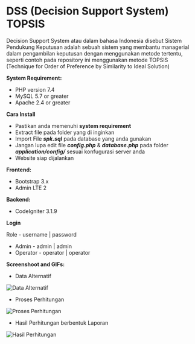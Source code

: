 # DSS (Decision Support System) TOPSIS

Decision Support System atau dalam bahasa Indonesia disebut Sistem Pendukung Keputusan adalah sebuah sistem yang membantu managerial dalam pengambilan keputusan dengan menggunakan metode tertentu, seperti contoh pada repository ini menggunakan metode TOPSIS (Technique for Order of Preference by Similarity to Ideal Solution)

**System Requirement:**

 - PHP version 7.4
 - MySQL 5.7 or greater
 - Apache 2.4 or greater

**Cara Install**

 - Pastikan anda memenuhi **system requirement**
 - Extract file pada folder yang di inginkan
 - Import File ***spk.sql*** pada database yang anda gunakan
 - Jangan lupa edit file ***config.php*** & ***database.php*** pada folder ***application/config/*** sesuai konfugurasi server anda
 - Website siap dijalankan
 
 **Frontend:**
 
 - Bootstrap 3.x
 - Admin LTE 2

**Backend:**

 - CodeIgniter 3.1.9 

**Login**

Role - username | password 

 - Admin - admin | admin
 - Operator - operator | operator

**Screenshoot and GIFs:**

 - Data Alternatif
 
 ![Data Alternatif](https://media.giphy.com/media/YlHdhByw06yz4X36cd/giphy.gif)
 
 - Proses Perhitungan
 
 ![Proses Perhitungan](https://media.giphy.com/media/du9V04kuTqpS9WPQZw/giphy.gif)
 
 - Hasil Perhitungan berbentuk Laporan
 
 ![Hasil Perhitungan](https://media.giphy.com/media/XdP8onHvYgSUK4ezZu/giphy.gif)
 
